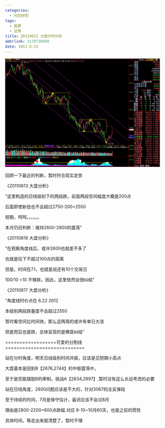 ```yaml
---
categories:
  - 时空研究
tags:
  - 股票
  - 证券
title: 20110623 大盘分时分析
abbrlink: 3179710994
date: 2011-6-23
---
```

![20110623-0](/images/20110623-0.jpeg)

回顾一下最近的判断，暂时符合现实走势

 

《20110613 大盘分析》

“这里构造的日线级别下的两段跌，前面两段空间幅度大概是200点

 后面即使新低也不会超过2750-200=2550

 短期，呵呵。。。。。。

 本月仍旧判断：维持2600-2800的震荡”

 

《20110616 大盘分析》

“在观察角度线后，或许2600也就差不多了

也就是往下不超过100点的距离

但是，时间在7.1，也就是说还有10个交易日

100/10 =10 不够跌，因此，这里依然会很纠结”

 
《20110617 大盘分析》

“角度线时价点在 6.22  2612

 本级别两段跌量度不会超过2550

暂时看空间比时间快，那么这两周的或许有单日大涨

但是而后也是跌，总体呈现的是横盘纠结”


==================可爱的分割线============================

站在分时角度，明天日线级别时间共振，应该是见短期小高点

 

大盘基本是回到B【2676,2744】的中枢震荡中，

 

至于是否能摆脱B的牵制，挑战A【2834,2897】,暂时没有这么长远考虑的必要

 

站在日线角度，2800问题应该是不大的，针对3067的主反弹段

 

至于持续的时间，7月是保守估计，最迟应该不会过8月

 

理由是2800-2200=600点跌幅 对应 8-10~10月60天，也是之前的惯性

 

具体时间，等走出来就清楚了，暂时不理